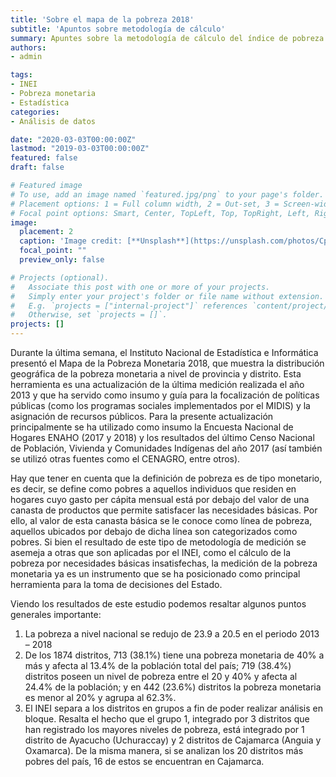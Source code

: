 ```yaml
---
title: 'Sobre el mapa de la pobreza 2018'
subtitle: 'Apuntos sobre metodología de cálculo'
summary: Apuntes sobre la metodología de cálculo del índice de pobreza monetaria del INEI.
authors:
- admin

tags:
- INEI
- Pobreza monetaria
- Estadística
categories:
- Análisis de datos

date: "2020-03-03T00:00:00Z"
lastmod: "2019-03-03T00:00:00Z"
featured: false
draft: false

# Featured image
# To use, add an image named `featured.jpg/png` to your page's folder.
# Placement options: 1 = Full column width, 2 = Out-set, 3 = Screen-width
# Focal point options: Smart, Center, TopLeft, Top, TopRight, Left, Right, BottomLeft, Bottom, BottomRight
image:
  placement: 2
  caption: 'Image credit: [**Unsplash**](https://unsplash.com/photos/CpkOjOcXdUY)'
  focal_point: ""
  preview_only: false

# Projects (optional).
#   Associate this post with one or more of your projects.
#   Simply enter your project's folder or file name without extension.
#   E.g. `projects = ["internal-project"]` references `content/project/deep-learning/index.md`.
#   Otherwise, set `projects = []`.
projects: []
---
```


Durante la última semana, el Instituto Nacional de Estadística e Informática presentó el Mapa de la Pobreza Monetaria 2018, que muestra la distribución geográfica de la pobreza monetaria a nivel de provincia y distrito. Esta herramienta es una actualización de la última medición realizada el año 2013 y que ha servido como insumo y guía para la focalización de políticas públicas (como los programas sociales implementados por el MIDIS) y la asignación de recursos públicos. Para la presente actualización principalmente se ha utilizado como insumo la Encuesta Nacional de Hogares ENAHO (2017 y 2018) y los resultados del último Censo Nacional de Población, Vivienda y Comunidades Indígenas del año 2017 (así también se utilizó otras fuentes como el CENAGRO, entre otros). 

Hay que tener en cuenta que la definición de pobreza es de tipo monetario, es decir, se define como pobres a aquellos individuos que residen en hogares cuyo gasto per cápita mensual está por debajo del valor de una canasta de productos que permite satisfacer las necesidades básicas. Por ello, al valor de esta canasta básica se le conoce como línea de pobreza, aquellos ubicados por debajo de dicha línea son categorizados como pobres. Si bien el resultado de este tipo de metodología de medición se asemeja a otras que son aplicadas por el INEI, como el cálculo de la pobreza por necesidades básicas insatisfechas, la medición de la pobreza monetaria ya es un instrumento que se ha posicionado como principal herramienta para la toma de decisiones del Estado. 

Viendo los resultados de este estudio podemos resaltar algunos puntos generales importante: 
1)	La pobreza a nivel nacional se redujo de 23.9 a 20.5 en el periodo 2013 – 2018
2)	De los 1874 distritos, 713 (38.1%) tiene una pobreza monetaria de 40% a más y afecta al 13.4% de la población total del país; 719 (38.4%) distritos poseen un nivel de pobreza entre el 20 y 40% y afecta al 24.4% de la población; y en 442 (23.6%) distritos la pobreza monetaria es menor al 20% y agrupa al 62.3%. 
3)	El INEI separa a los distritos en grupos a fin de poder realizar análisis en bloque. Resalta el hecho que el grupo 1, integrado por 3 distritos que han registrado los mayores niveles de pobreza, está integrado por 1 distrito de Ayacucho (Uchuraccay) y 2 distritos de Cajamarca (Anguia y Oxamarca). De la misma manera, si se analizan los 20 distritos más pobres del país, 16 de estos se encuentran en Cajamarca. 

